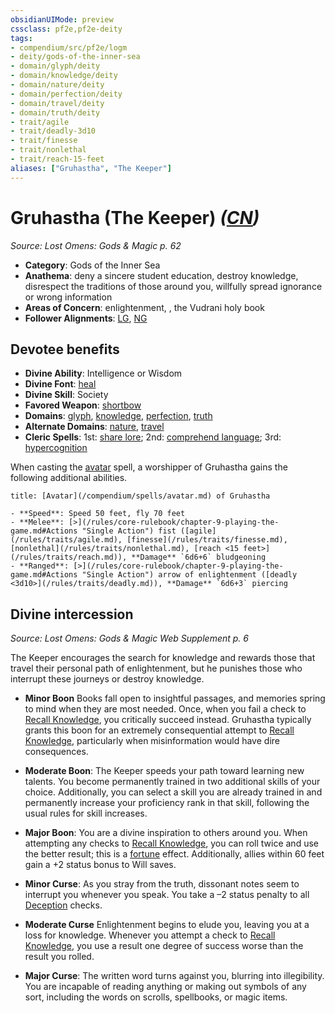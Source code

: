 ```yaml
---
obsidianUIMode: preview
cssclass: pf2e,pf2e-deity
tags:
- compendium/src/pf2e/logm
- deity/gods-of-the-inner-sea
- domain/glyph/deity
- domain/knowledge/deity
- domain/nature/deity
- domain/perfection/deity
- domain/travel/deity
- domain/truth/deity
- trait/agile
- trait/deadly-3d10
- trait/finesse
- trait/nonlethal
- trait/reach-15-feet
aliases: ["Gruhastha", "The Keeper"]
---
```

# Gruhastha (The Keeper) *([CN](/rules/traits/chaotic-neutral-b1.md))*  
*Source: Lost Omens: Gods & Magic p. 62*  

- **Category**: Gods of the Inner Sea
- **Anathema**: deny a sincere student education, destroy knowledge, disrespect the traditions of those around you, willfully spread ignorance or wrong information
- **Areas of Concern**: enlightenment, , the Vudrani holy book
- **Follower Alignments**: [LG](/rules/traits/lawful-goo-b1.md), [NG](/rules/traits/neutral-good-b1.md)

## Devotee benefits

- **Divine Ability**: Intelligence or Wisdom
- **Divine Font**: [heal](/compendium/spells/heal.md)
- **Divine Skill**: Society
- **Favored Weapon**: [shortbow](/compendium/equipment/items/shortbow.md)
- **Domains**: [glyph](/compendium/setting/domains.md#Glyph), [knowledge](/compendium/setting/domains.md#Knowledge), [perfection](/compendium/setting/domains.md#Perfection), [truth](/compendium/setting/domains.md#Truth)
- **Alternate Domains**: [nature](/compendium/setting/domains.md#Nature), [travel](/compendium/setting/domains.md#Travel)
- **Cleric Spells**: 1st: [share lore](/compendium/spells/share-lore-logm.md); 2nd: [comprehend language](/compendium/spells/comprehend-language.md); 3rd: [hypercognition](/compendium/spells/hypercognition.md)

When casting the [avatar](/compendium/spells/avatar.md) spell, a worshipper of Gruhastha gains the following additional abilities.

```ad-embed-avatar
title: [Avatar](/compendium/spells/avatar.md) of Gruhastha

- **Speed**: Speed 50 feet, fly 70 feet
- **Melee**: [>](/rules/core-rulebook/chapter-9-playing-the-game.md#Actions "Single Action") fist ([agile](/rules/traits/agile.md), [finesse](/rules/traits/finesse.md), [nonlethal](/rules/traits/nonlethal.md), [reach <15 feet>](/rules/traits/reach.md)), **Damage** `6d6+6` bludgeoning
- **Ranged**: [>](/rules/core-rulebook/chapter-9-playing-the-game.md#Actions "Single Action") arrow of enlightenment ([deadly <3d10>](/rules/traits/deadly.md)), **Damage** `6d6+3` piercing
```

## Divine intercession
*Source: Lost Omens: Gods & Magic Web Supplement p. 6*

The Keeper encourages the search for knowledge and rewards those that travel their personal path of enlightenment, but he punishes those who interrupt these journeys or destroy knowledge.

- **Minor Boon** Books fall open to insightful passages, and memories spring to mind when they are most needed. Once, when you fail a check to [Recall Knowledge](/rules/actions/recall-knowledge.md), you critically succeed instead. Gruhastha typically grants this boon for an extremely consequential attempt to [Recall Knowledge](/rules/actions/recall-knowledge.md), particularly when misinformation would have dire consequences.
- **Moderate Boon**: The Keeper speeds your path toward learning new talents. You become permanently trained in two additional skills of your choice. Additionally, you can select a skill you are already trained in and permanently increase your proficiency rank in that skill, following the usual rules for skill increases.
- **Major Boon**: You are a divine inspiration to others around you. When attempting any checks to [Recall Knowledge](/rules/actions/recall-knowledge.md), you can roll twice and use the better result; this is a [fortune](/rules/traits/fortune.md) effect. Additionally, allies within 60 feet gain a +2 status bonus to Will saves.

- **Minor Curse**: As you stray from the truth, dissonant notes seem to interrupt you whenever you speak. You take a –2 status penalty to all [Deception](/compendium/skills.md#Deception) checks.
- **Moderate Curse** Enlightenment begins to elude you, leaving you at a loss for knowledge. Whenever you attempt a check to [Recall Knowledge](/rules/actions/recall-knowledge.md), you use a result one degree of success worse than the result you rolled.
- **Major Curse**: The written word turns against you, blurring into illegibility. You are incapable of reading anything or making out symbols of any sort, including the words on scrolls, spellbooks, or magic items.